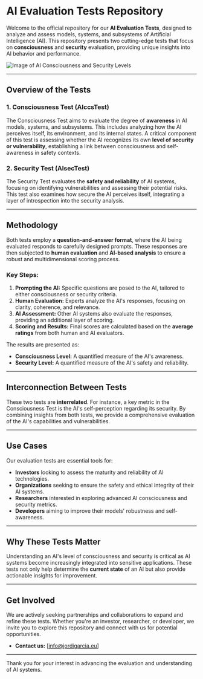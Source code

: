 # AI Evaluation Tests Repository

Welcome to the official repository for our **AI Evaluation Tests**, designed to analyze and assess models, systems, and subsystems of Artificial Intelligence (AI). This repository presents two cutting-edge tests that focus on **consciousness** and **security** evaluation, providing unique insights into AI behavior and performance.

![Image of AI Consciousness and Security Levels](https://github.com/gcjordi/AIsysTesting/blob/main/images/githubreadmerepoimage.png)

---

## Overview of the Tests

### 1. **Consciousness Test** (AIccsTest)
The Consciousness Test aims to evaluate the degree of **awareness** in AI models, systems, and subsystems. This includes analyzing how the AI perceives itself, its environment, and its internal states. A critical component of this test is assessing whether the AI recognizes its own **level of security or vulnerability**, establishing a link between consciousness and self-awareness in safety contexts.

### 2. **Security Test** (AIsecTest)
The Security Test evaluates the **safety and reliability** of AI systems, focusing on identifying vulnerabilities and assessing their potential risks. This test also examines how secure the AI perceives itself, integrating a layer of introspection into the security analysis.

---

## Methodology

Both tests employ a **question-and-answer format**, where the AI being evaluated responds to carefully designed prompts. These responses are then subjected to **human evaluation** and **AI-based analysis** to ensure a robust and multidimensional scoring process. 

### Key Steps:
1. **Prompting the AI:** Specific questions are posed to the AI, tailored to either consciousness or security criteria.
2. **Human Evaluation:** Experts analyze the AI's responses, focusing on clarity, coherence, and relevance.
3. **AI Assessment:** Other AI systems also evaluate the responses, providing an additional layer of scoring.
4. **Scoring and Results:** Final scores are calculated based on the **average ratings** from both human and AI evaluators.

The results are presented as:
- **Consciousness Level:** A quantified measure of the AI's awareness.
- **Security Level:** A quantified measure of the AI's safety and reliability.

---

## Interconnection Between Tests

These two tests are **interrelated**. For instance, a key metric in the Consciousness Test is the AI's self-perception regarding its security. By combining insights from both tests, we provide a comprehensive evaluation of the AI's capabilities and vulnerabilities.

---

## Use Cases

Our evaluation tests are essential tools for:
- **Investors** looking to assess the maturity and reliability of AI technologies.
- **Organizations** seeking to ensure the safety and ethical integrity of their AI systems.
- **Researchers** interested in exploring advanced AI consciousness and security metrics.
- **Developers** aiming to improve their models' robustness and self-awareness.

---

## Why These Tests Matter

Understanding an AI's level of consciousness and security is critical as AI systems become increasingly integrated into sensitive applications. These tests not only help determine the **current state** of an AI but also provide actionable insights for improvement.

---

## Get Involved

We are actively seeking partnerships and collaborations to expand and refine these tests. Whether you're an investor, researcher, or developer, we invite you to explore this repository and connect with us for potential opportunities.

- **Contact us:** [info@jordigarcia.eu]

---

Thank you for your interest in advancing the evaluation and understanding of AI systems.
